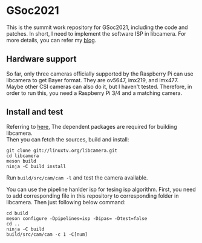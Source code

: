 # GSoc2021
This is the summit work repository for GSoc2021, including the code and patches. In short, I need to implement the software ISP in libcamera. For more details, you can refer my [blog](https://starkfan007.github.io/Gsoc-summit-work/).

## Hardware support
So far, only three cameras officially supported by the Raspberry Pi can use libcamera to get Bayer format. They are ov5647, imx219, and imx477. Maybe other CSI cameras can also do it, but I haven't tested. Therefore, in order to run this, you need a Raspberry Pi 3/4 and a matching camera.

## Install and test
Referring to [here](https://libcamera.org/getting-started.html), The dependent packages are required for building libcamera.   
Then you can fetch the sources, build and install:
```
git clone git://linuxtv.org/libcamera.git
cd libcamera
meson build
ninja -C build install
```
 Run `build/src/cam/cam -l` and test the camera available.

You can use the pipeline hanlder isp for tesing isp algorithm. First, you need to add corresponding file in this repository to corresponding folder in libcamera.
Then just following below command:
```
cd build
meson configure -Dpipelines=isp -Dipas= -Dtest=false
cd ..
ninja -C build
build/src/cam/cam -c 1 -C[num]
```

